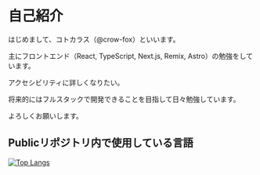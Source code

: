 # 自己紹介
はじめまして、コトカラス（@crow-fox）といいます。

主にフロントエンド（React, TypeScript, Next.js, Remix, Astro）の勉強をしています。

アクセシビリティに詳しくなりたい。

将来的にはフルスタックで開発できることを目指して日々勉強しています。

よろしくお願いします。

## Publicリポジトリ内で使用している言語
[![Top Langs](https://github-readme-stats.vercel.app/api/top-langs/?username=crow-fox&layout=compact&theme=radical)](https://github.com/crow-fox/github-readme-stats)
